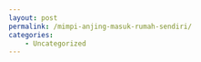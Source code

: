 ```yaml
---
layout: post
permalink: /mimpi-anjing-masuk-rumah-sendiri/
categories:
    - Uncategorized
---
```


